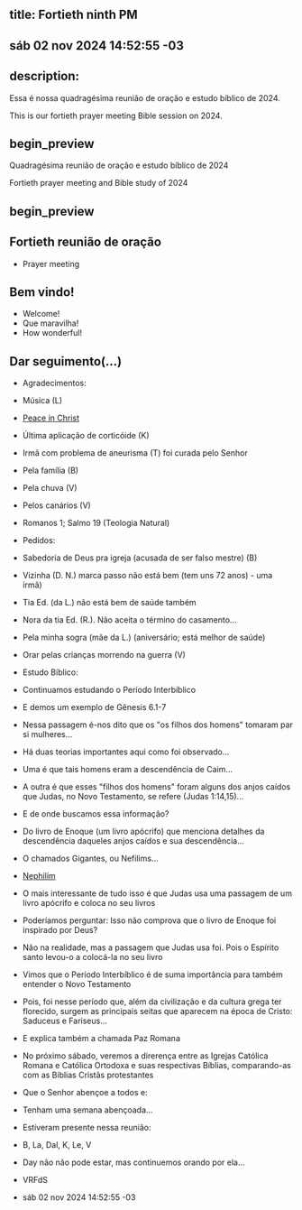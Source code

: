 ## title: Fortieth ninth PM

## sáb 02 nov 2024 14:52:55 -03

## description:

Essa é nossa quadragésima reunião de oração e estudo bíblico de 2024.

This is our fortieth prayer meeting Bible session on 2024.

## begin_preview

Quadragésima reunião de oração e estudo bíblico de 2024

Fortieth prayer meeting and Bible study of 2024

## begin_preview

## Fortieth reunião de oração

- Prayer meeting

## Bem vindo!
- Welcome!
- Que maravilha!
- How wonderful!

## Dar seguimento(...)

- Agradecimentos:
- Música (L)
- [Peace in Christ](https://www.youtube.com/watch?v=dDqMRNBJwzM)
- Última aplicação de corticóide (K)
- Irmã com problema de aneurisma (T) foi curada pelo Senhor
- Pela família (B)
- Pela chuva (V)
- Pelos canários (V)
- Romanos 1; Salmo 19 (Teologia Natural)

- Pedidos:
- Sabedoria de Deus pra igreja (acusada de ser falso mestre) (B)
- Vizinha (D. N.) marca passo não está bem (tem uns 72 anos) - uma irmã) 
- Tia Ed. (da L.) não está bem de saúde também 
- Nora da tia Ed. (R.). Não aceita o término do casamento...
- Pela minha sogra (mãe da L.) (aniversário; está melhor de saúde)
- Orar pelas crianças morrendo na guerra (V)

- Estudo Bíblico:
- Continuamos estudando o Período Interbíblico 
- E demos um exemplo de Gênesis 6.1-7 
- Nessa passagem é-nos dito que os "os filhos dos homens" tomaram par si mulheres...
- Há duas teorias importantes aqui como foi observado...
- Uma é que tais homens eram a descendência de Caim...
- A outra é que esses "filhos dos homens" foram alguns dos anjos caídos que Judas, no Novo Testamento, se refere (Judas 1:14,15)...
- E de onde buscamos essa informação?
- Do livro de Enoque (um livro apócrifo) que menciona detalhes da descendência daqueles anjos caídos e sua descendência...
- O chamados Gigantes, ou Nefilims...
- [Nephilim](https://en.wikipedia.org/wiki/Nephilim)
- O mais interessante de tudo isso é que Judas usa uma passagem de um livro apócrifo e coloca no seu livros
- Poderíamos perguntar: Isso não comprova que o livro de Enoque foi inspirado por Deus?
- Não na realidade, mas a passagem que Judas usa foi. Pois o Espírito santo levou-o a colocá-la no seu livro 
- Vimos que o Período Interbíblico é de suma importância para também entender o Novo Testamento
- Pois, foi nesse período que, além da civilização e da cultura grega ter florecido, surgem as principais seitas que aparecem na época de Cristo: Saduceus e Fariseus...
- E explica também a chamada Paz Romana
- No próximo sábado, veremos a direrença entre as Igrejas Católica Romana e Católica Ortodoxa e suas respectivas Bíblias, comparando-as com as Bíblias Cristãs protestantes

- Que o Senhor abençoe a todos e:
- Tenham uma semana abençoada...

- Estiveram presente nessa reunião:
- B, La, Dal, K, Le, V
- Day não não pode estar, mas continuemos orando por ela... 

- VRFdS
- sáb 02 nov 2024 14:52:55 -03
